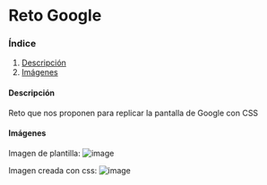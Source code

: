 # Reto Google

### Índice
1. [Descripción](#descripcion)
2. [Imágenes](#descripcion)
#### <div id="descripcion">Descripción 
Reto que nos proponen para replicar la pantalla de Google con CSS

####  <div id="imagenes" > Imágenes
Imagen de plantilla:
![image](https://user-images.githubusercontent.com/110055279/191790939-3aec3e3d-d326-40de-8d32-dcbfc0c131e0.png)

Imagen creada con css:
![image](https://user-images.githubusercontent.com/110055279/191795658-95715803-15a4-47f5-98ab-458fecc32fde.png)
